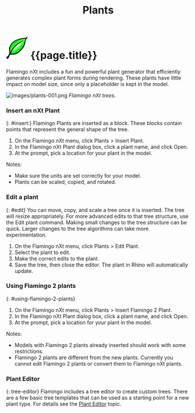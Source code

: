 ﻿---
title: Plants
---

<!-- TODO: Is this  about trees or plants? I can see some confusion on the page. Lots of mentions of "trees" where I think we actually want to say "plant". -->

# ![images/plants.svg](images/plants.svg) {{page.title}}
Flamingo nXt includes a fun and powerful plant generator that efficiently generates complex plant forms during rendering. These plants have little impact on model size, since only a placeholder is kept in the model.

![images/plants-001.png](images/plants-001.png)
*Flamingo nXt trees.*

### Insert an nXt Plant
{: #insert:}
Flamingo Plants are inserted as a block.  These blocks contain points that represent the general shape of the tree.

1. On the Flamingo nXt menu, click Plants > Insert Plant.
1. In the Flamingo nXt Plant dialog box, click a plant name, and click Open.
1. At the prompt, pick a location for your plant in the model.

Notes:

* Make sure the units are set correctly for your model.
* Plants can be scaled, copied, and rotated.

### Edit a plant
{: #edit}
You can move, copy, and scale a tree once it is inserted. The tree will resize appropriately. For more advanced edits to that tree structure, use the Edit plant command. Making small changes to the tree structure can be quick.  Larger changes to the tree algorithms can take more experimentation.

1. On the Flamingo nXt menu, click Plants > Edit Plant.
1. Select the plant to edit.
1. Make the correct edits to the plant.
1. Save the tree, then close the editor.  The plant in Rhino will automatically update.

### Using Flamingo 2 plants
{: #using-flamingo-2-plants}
1. On the Flamingo nXt menu, click Plants > Insert Flamingo 2 Plant.
1. In the Flamingo nXt Plant dialog box, click a plant name, and click Open.
1. At the prompt, pick a location for your plant in the model.

Notes:

* Models with Flamingo 2 plants already inserted should work with some restrictions.
* Flamingo 2 plants are different from the new plants. Currently you cannot edit Flamingo 2 plants or convert them to Flamingo nXt plants.

### Plant Editor
{: tree-editor}
Flamingo includes a tree editor to create custom trees.  There are a few basic tree templates that can be used as a starting point for a new plant type.  For details see the [Plant Editor](tree-editor.html) topic.
